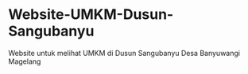 # Website-UMKM-Dusun-Sangubanyu
Website untuk melihat UMKM di Dusun Sangubanyu Desa Banyuwangi Magelang
